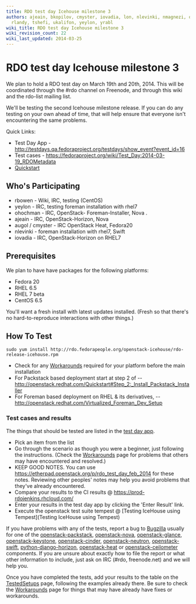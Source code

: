 ```yaml
---
title: RDO test day Icehouse milestone 3
authors: ajeain, bkopilov, cmyster, iovadia, lon, nlevinki, nmagnezi, ohochman, rbowen,
  rlandy, tshefi, ukalifon, yeylon, yrabl
wiki_title: RDO test day Icehouse milestone 3
wiki_revision_count: 22
wiki_last_updated: 2014-03-25
---
```


# RDO test day Icehouse milestone 3

We plan to hold a RDO test day on March 19th and 20th, 2014. This will be coordinated through the #rdo channel on Freenode, and through this wiki and the rdo-list mailing list.

We'll be testing the second Icehouse milestone release. If you can do any testing on your own ahead of time, that will help ensure that everyone isn't encountering the same problems.

Quick Links:

*   Test Day App - <http://testdays.qa.fedoraproject.org/testdays/show_event?event_id=16>
*   Test cases - <https://fedoraproject.org/wiki/Test_Day:2014-03-19_RDOMetadata>
*   [Quickstart](Quickstart)

## Who's Participating

*   rbowen - Wiki, IRC, testing (CentOS)
*   yeylon - IRC, testing foreman installation with rhel7
*   ohochman - IRC, OpenStack- Foreman-Installer, Nova .
*   ajeain - IRC, OpenStack-Horizon, Nova
*   augol / cmyster - IRC OpenStack Heat, Fedora20
*   nlevinki - foreman installation with rhel7, Swift
*   iovadia - IRC, OpenStack-Horizon on RHEL7

## Prerequisites

We plan to have have packages for the following platforms:

*   Fedora 20
*   RHEL 6.5
*   RHEL 7 beta
*   CentOS 6.5

You'll want a fresh install with latest updates installed. (Fresh so that there's no hard-to-reproduce interactions with other things.)

## How To Test

    sudo yum install http://rdo.fedorapeople.org/openstack-icehouse/rdo-release-icehouse.rpm

*   Check for any [ Workarounds](Workarounds_2014_02) required for your platform before the main installation
*   For Packstack based deployment start at step 2 of -- <http://openstack.redhat.com/Quickstart#Step_2:_Install_Packstack_Installer>
*   For Foreman based deployment on RHEL & its derivatives, -- <http://openstack.redhat.com/Virtualized_Foreman_Dev_Setup>

### Test cases and results

The things that should be tested are listed in the [test day app](http://testdays.qa.fedoraproject.org/testdays/show_event?event_id=16).

*   Pick an item from the list
*   Go through the scenario as though you were a beginner, just following the instructions. (Check the [ Workarounds](Workarounds_2014_01) page for problems that others may have encountered and resolved.)
*   KEEP GOOD NOTES. You can use <https://etherpad.openstack.org/p/rdo_test_day_feb_2014> for these notes. Reviewing other peoples' notes may help you avoid problems that they've already encountered.
*   Compare your results to the CI results @ <https://prod-rdojenkins.rhcloud.com/>
*   Enter your results in the test day app by clicking the 'Enter Result' link.
*   Execute the openstack test suite tempest @ [Testing IceHouse using Tempest](Testing IceHouse using Tempest)

If you have problems with any of the tests, report a bug to [Bugzilla](https://bugzilla.redhat.com) usually for one of the [openstack-packstack](https://bugzilla.redhat.com/enter_bug.cgi?product=RDO&version=18&component=openstack-packstack), [openstack-nova](https://bugzilla.redhat.com/enter_bug.cgi?product=RDO&version=18&component=openstack-nova), [openstack-glance](https://bugzilla.redhat.com/enter_bug.cgi?product=RDO&version=18&component=openstack-glance), [openstack-keystone](https://bugzilla.redhat.com/enter_bug.cgi?product=RDO&version=18&component=openstack-keystone), [openstack-cinder](https://bugzilla.redhat.com/enter_bug.cgi?product=RDO&version=18&component=openstack-cinder), [openstack-neutron](https://bugzilla.redhat.com/enter_bug.cgi?product=RDO&version=18&component=openstack-neutron), [openstack-swift](https://bugzilla.redhat.com/enter_bug.cgi?product=RDO&version=18&component=openstack-swift), [python-django-horizon](https://bugzilla.redhat.com/enter_bug.cgi?product=RDO&version=18&component=python-django-horizon), [openstack-heat](https://bugzilla.redhat.com/enter_bug.cgi?product=RDO&version=18&component=openstack-heat) or [openstack-ceilometer](https://bugzilla.redhat.com/enter_bug.cgi?product=RDO&version=18&component=openstack-ceilometer) components. If you are unsure about exactly how to file the report or what other information to include, just ask on IRC (#rdo, freenode.net) and we will help you.

Once you have completed the tests, add your results to the table on the [TestedSetups](TestedSetups_2014_02) page, following the examples already there. Be sure to check the [ Workarounds](Workarounds_2014_01) page for things that may have already have fixes or workarounds.

